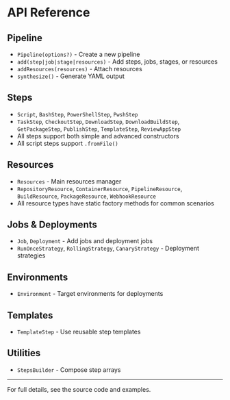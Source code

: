 # API Reference

## Pipeline

- `Pipeline(options?)` - Create a new pipeline
- `add(step|job|stage|resources)` - Add steps, jobs, stages, or resources
- `addResources(resources)` - Attach resources
- `synthesize()` - Generate YAML output

## Steps

- `Script`, `BashStep`, `PowerShellStep`, `PwshStep`
- `TaskStep`, `CheckoutStep`, `DownloadStep`, `DownloadBuildStep`, `GetPackageStep`, `PublishStep`, `TemplateStep`, `ReviewAppStep`
- All steps support both simple and advanced constructors
- All script steps support `.fromFile()`

## Resources

- `Resources` - Main resources manager
- `RepositoryResource`, `ContainerResource`, `PipelineResource`, `BuildResource`, `PackageResource`, `WebhookResource`
- All resource types have static factory methods for common scenarios

## Jobs & Deployments

- `Job`, `Deployment` - Add jobs and deployment jobs
- `RunOnceStrategy`, `RollingStrategy`, `CanaryStrategy` - Deployment strategies

## Environments

- `Environment` - Target environments for deployments

## Templates

- `TemplateStep` - Use reusable step templates

## Utilities

- `StepsBuilder` - Compose step arrays

---

For full details, see the source code and examples.
